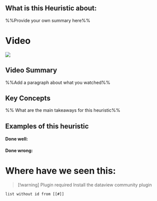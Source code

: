 ## What is this Heuristic about:
%%Provide your own summary here%%


# Video
![](https://www.youtube.com/watch?v=6glQPp6q4Jc)

## Video Summary
%%Add a paragraph about what you watched%%

## Key Concepts
%% What are the main takeaways for this heuristic%%

## Examples of this heuristic

#### Done well:

#### Done wrong:

# Where have we seen this:

>[!warning] Plugin required
>Install the dataview community plugin

```dataview
list without id from [[#]]
```
